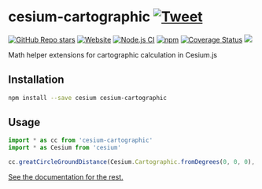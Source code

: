 # cesium-cartographic [![Tweet](https://img.shields.io/twitter/url/http/shields.io.svg?style=social)](https://twitter.com/intent/tweet?text=Meet%20this%20awesome%20library&url=https://github.com/nicolas-van/cesium-cartographic&via=nicolasvanhoren&hashtags=cesium)

[![GitHub Repo stars](https://img.shields.io/github/stars/nicolas-van/cesium-cartographic?style=social)](https://github.com/nicolas-van/cesium-cartographic) [![Website](https://img.shields.io/website.svg?url=http%3A%2F%2Fnicolas-van.github.io%2Fcesium-cartographic)](https://nicolas-van.github.io/cesium-cartographic)
[![Node.js CI](https://github.com/nicolas-van/cesium-cartographic/workflows/Node.js%20CI/badge.svg)](https://github.com/nicolas-van/cesium-cartographic/actions) [![npm](https://img.shields.io/npm/v/cesium-cartographic)](https://www.npmjs.com/package/cesium-cartographic) [![Coverage Status](https://coveralls.io/repos/github/nicolas-van/cesium-cartographic/badge.svg?branch=main)](https://coveralls.io/github/nicolas-van/cesium-cartographic?branch=main) [![](https://data.jsdelivr.com/v1/package/npm/cesium-cartographic/badge)](https://www.jsdelivr.com/package/npm/cesium-cartographic)

Math helper extensions for cartographic calculation in Cesium.js

## Installation

```bash
npm install --save cesium cesium-cartographic
```

## Usage

```javascript
import * as cc from 'cesium-cartographic'
import * as Cesium from 'cesium'

cc.greatCircleGroundDistance(Cesium.Cartographic.fromDegrees(0, 0, 0), Cesium.Cartographic.fromDegrees(1, 1, 0))
```

[See the documentation for the rest.](https://nicolas-van.github.io/cesium-cartographic/)

